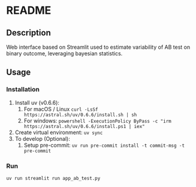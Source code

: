 # README

## Description

Web interface based on Streamlit used to estimate variability of AB test on binary outcome, leveraging bayesian statistics.

## Usage

### Installation


1. Install uv (v0.6.6):
   1. For macOS / Linux `curl -LsSf https://astral.sh/uv/0.6.6/install.sh | sh`
   2. For windows: `powershell -ExecutionPolicy ByPass -c "irm https://astral.sh/uv/0.6.6/install.ps1 | iex"`
2. Create virtual environment: `uv sync`
3. To develop (Optional):
   1. Setup pre-commit: `uv run pre-commit install -t commit-msg -t pre-commit`



### Run

```shell
uv run streamlit run app_ab_test.py
```


